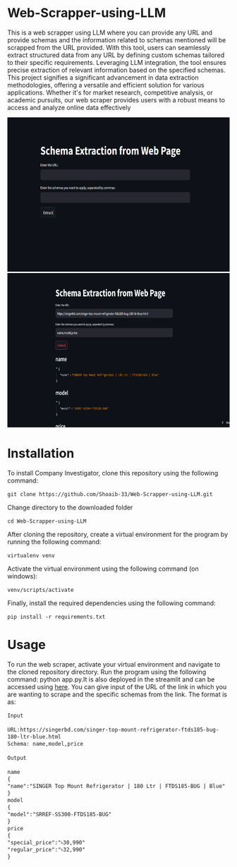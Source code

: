 # Web-Scrapper-using-LLM
This is a web scrapper using LLM where you can provide any URL and provide schemas and the information related to schemas mentioned will be scrapped from the URL provided. With this tool, users can seamlessly extract structured data from any URL by defining custom schemas tailored to their specific requirements. Leveraging LLM integration, the tool ensures precise extraction of relevant information based on the specified schemas. This project signifies a significant advancement in data extraction methodologies, offering a versatile and efficient solution for various applications. Whether it's for market research, competitive analysis, or academic pursuits, our web scraper provides users with a robust means to access and analyze online data effectively

<img src = "Images/doc2.png" width="700" height="350">

<img src = "Images/doc1.png" width="700" height="350">


# Installation
To install Company Investigator, clone this repository using the following command:
```
git clone https://github.com/Shoaib-33/Web-Scrapper-using-LLM.git
```
Change directory to the downloaded folder
```
cd Web-Scrapper-using-LLM

```
After cloning the repository, create a virtual environment for the program by running the following command:
```
virtualenv venv
```
Activate the virtual environment using the following command (on windows):

```
venv/scripts/activate
```

Finally, install the required dependencies using the following command:
```
pip install -r requirements.txt
```

# Usage

To run the web scraper, activate your virtual environment and navigate to the cloned repository directory. Run the program using the following command: python app.py.It is also deployed in the streamlit and can be accessed using [here](https://web-scrapper-using-llm-eoq5s3dk4hmssicmskrrw3.streamlit.app/).
You can give input of the URL of the link in which you are wanting to scrape and the specific schemas from the link. The format is as:

```
Input
 
URL:https://singerbd.com/singer-top-mount-refrigerator-ftds185-bug-180-ltr-blue.html
Schema: name,model,price

Output

name
{
"name":"SINGER Top Mount Refrigerator | 180 Ltr | FTDS185-BUG | Blue"
}
model
{
"model":"SRREF-SS300-FTDS185-BUG"
}
price
{
"special_price":"৳30,990"
"regular_price":"৳32,990"
}
```
